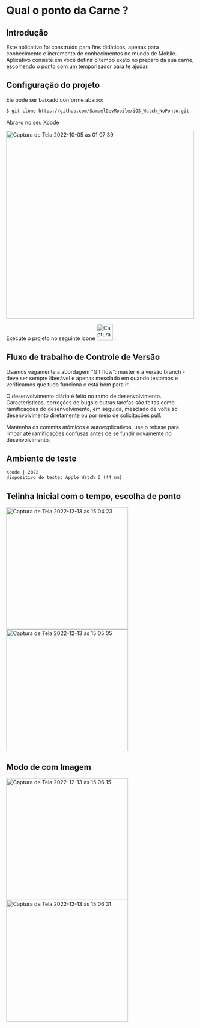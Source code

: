 # Qual o ponto da Carne ?

## Introdução
Este aplicativo foi construído para fins didáticos, apenas para conhecimento e incremento de conhecimentos no mundo de Mobile. Aplicativo consiste em você definir o tempo exato no preparo da sua carne, escolhendo o ponto com um temporizador para te ajudar.

## Configuração do projeto
Ele pode ser baixado conforme abaixo:
```sh
$ git clone https://github.com/SamuelDevMobile/iOS_Watch_NoPonto.git
```
Abra-o no seu Xcode

<img width="500" alt="Captura de Tela 2022-10-05 às 01 07 39" src="https://user-images.githubusercontent.com/26841238/193979322-3454059f-cc98-4b8c-87ad-c385dadf2add.png">

Execute o projeto no seguinte icone <img width="43" alt="Captura de Tela 2022-12-13 às 12 27 16" src="https://user-images.githubusercontent.com/26841238/207374439-d9f896f0-050b-4800-a44c-7db7dddf597e.png"> .

## Fluxo de trabalho de Controle de Versão
Usamos vagamente a abordagem "Git flow": master é a versão
branch - deve ser sempre liberável e apenas mesclado em
quando testamos e verificamos que tudo funciona e está
bom para ir.

O desenvolvimento diário é feito no ramo de desenvolvimento. Características,
correções de bugs e outras tarefas são feitas como ramificações do desenvolvimento,
em seguida, mesclado de volta ao desenvolvimento diretamente ou por meio de solicitações pull.

Mantenha os commits atômicos e autoexplicativos, use o rebase para limpar
até ramificações confusas antes de se fundir novamente no desenvolvimento.

## Ambiente de teste
```
Xcode | 2022
dispositivo de teste: Apple Watch 6 (44 mm)
```

## Telinha Inicial com o tempo, escolha de ponto  
<img width="324" alt="Captura de Tela 2022-12-13 às 15 04 23" src="https://user-images.githubusercontent.com/26841238/207410667-a59fb5eb-3623-48a9-a84a-709bfa9b1146.png">
<img width="324" alt="Captura de Tela 2022-12-13 às 15 05 05" src="https://user-images.githubusercontent.com/26841238/207410823-924fae1b-cace-4f94-a6ea-3adfedfe356a.png">

## Modo de com Imagem
<img width="324" alt="Captura de Tela 2022-12-13 às 15 06 15" src="https://user-images.githubusercontent.com/26841238/207411051-9cae7b57-c363-4c88-807e-e368c888cefe.png">
<img width="324" alt="Captura de Tela 2022-12-13 às 15 06 31" src="https://user-images.githubusercontent.com/26841238/207411116-f3a70d14-0e46-4a2d-8516-bda970e830f5.png">

